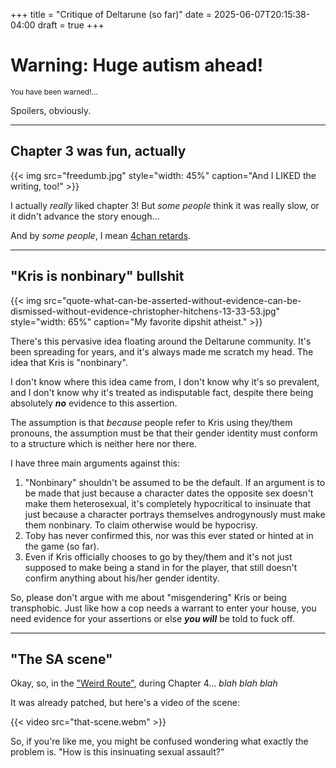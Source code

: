 +++
title = "Critique of Deltarune (so far)"
date = 2025-06-07T20:15:38-04:00
draft = true
+++

# Warning: Huge autism ahead!
<small>You have been warned!...</small>

Spoilers, obviously.

---

## Chapter 3 was fun, actually

{{< img src="freedumb.jpg" style="width: 45%" caption="And I LIKED the writing, too!" >}}

I actually *really* liked chapter 3! But *some people* think it was really slow, or it didn't advance the story enough...

And by *some people*, I mean [4chan retards](https://i.imgur.com/IdwQPvC.jpeg).

---

## "Kris is nonbinary" bullshit

{{< img src="quote-what-can-be-asserted-without-evidence-can-be-dismissed-without-evidence-christopher-hitchens-13-33-53.jpg" style="width: 65%" caption="My favorite dipshit atheist." >}}

There's this pervasive idea floating around the Deltarune community. It's been spreading for years, and it's always made me scratch my head. The idea that Kris is "nonbinary".

I don't know where this idea came from, I don't know why it's so prevalent, and I don't know why it's treated as indisputable fact, despite there being absolutely ***no*** evidence to this assertion.

The assumption is that *because* people refer to Kris using they/them pronouns, the assumption must be that their gender identity must conform to a structure which is neither here nor there.

I have three main arguments against this:

1) "Nonbinary" shouldn't be assumed to be the default. If an argument is to be made that just because a character dates the opposite sex doesn't make them heterosexual, it's completely hypocritical to insinuate that just because a character portrays themselves androgynously must make them nonbinary. To claim otherwise would be hypocrisy.
2) Toby has never confirmed this, nor was this ever stated or hinted at in the game (so far).
3) Even if Kris officially chooses to go by they/them and it's not just supposed to make being a stand in for the player, that still doesn't confirm anything about his/her gender identity.

So, please don't argue with me about "misgendering" Kris or being transphobic. Just like how a cop needs a warrant to enter your house, you need evidence for your assertions or else ***you will*** be told to fuck off.

---

## "The SA scene"

Okay, so, in the ["Weird Route"](https://deltarune.fandom.com/wiki/Snowgrave_Route), during Chapter 4... *blah blah blah*

It was already patched, but here's a video of the scene:

{{< video src="that-scene.webm" >}}

So, if you're like me, you might be confused wondering what exactly the problem is. "How is this insinuating sexual assault?"